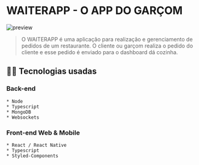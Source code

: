 # WAITERAPP - O APP DO GARÇOM


<img src="./assets/previewWaiterApp.png" alt="preview">

> O WAITERAPP é uma aplicação para realização e gerenciamento de pedidos de um restaurante. O cliente ou garçom realiza o pedido do cliente e esse pedido é enviado para o dashboard dá cozinha.


## 👩‍💻 Tecnologias usadas
  
  ### Back-end

    * Node
    * Typescript
    * MongoDB
    * Websockets

  ### Front-end Web & Mobile

    * React / React Native
    * Typescript
    * Styled-Components
  

